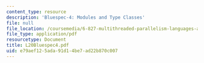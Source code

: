 ```yaml
---
content_type: resource
description: 'Bluespec-4: Modules and Type Classes'
file: null
file_location: /coursemedia/6-827-multithreaded-parallelism-languages-and-compilers-fall-2002/e79aef125ada91d14be7ad22b870c007_L20Bluespec4.pdf
file_type: application/pdf
resourcetype: Document
title: L20Bluespec4.pdf
uid: e79aef12-5ada-91d1-4be7-ad22b870c007
---
```


